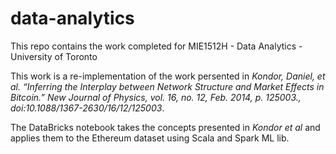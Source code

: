 # data-analytics

This repo contains the work completed for MIE1512H - Data Analytics - University of Toronto

This work is a re-implementation of the work persented in *Kondor, Daniel, et al. “Inferring the Interplay between Network Structure and Market Effects in Bitcoin.” New Journal of Physics, vol. 16, no. 12, Feb. 2014, p. 125003., doi:10.1088/1367-2630/16/12/125003*.

The DataBricks notebook takes the concepts presented in *Kondor et al* and applies them to the Ethereum dataset using Scala
and Spark ML lib.
